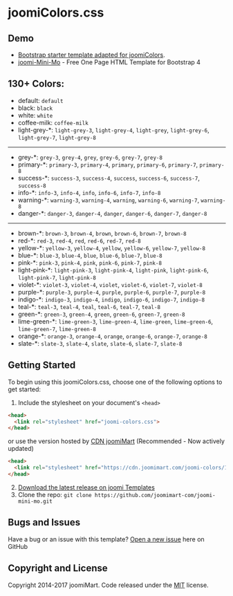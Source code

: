 # joomiColors.css
## Demo 
* [Bootstrap starter template adapted for joomiColors](https://templates.joomimart.com/demo/free/starter-template/starter-template.html).
* [joomi-Mini-Mo](https://templates.joomimart.com/demo/free/joomi-mini-mo/demo.html) - Free One Page HTML Template for Bootstrap 4

## 130+ Colors:
 * default: `default`
 * black: `black`
 * white: `white`
 * coffee-milk: `coffee-milk`
 * light-grey-*: `light-grey-3`, `light-grey-4`, `light-grey`, `light-grey-6`, `light-grey-7`, `light-grey-8`
---------------------------------------------------
 * grey-*: `grey-3`, `grey-4`, `grey`, `grey-6`, `grey-7`, `grey-8`
 * primary-*: `primary-3`, `primary-4`, `primary`, `primary-6`, `primary-7`, `primary-8`
 * success-*: `success-3`, `success-4`, `success`, `success-6`, `success-7`, `success-8`
 * info-*: `info-3`, `info-4`, `info`, `info-6`, `info-7`, `info-8`
 * warning-*: `warning-3`, `warning-4`, `warning`, `warning-6`, `warning-7`, `warning-8`
 * danger-*: `danger-3`, `danger-4`, `danger`, `danger-6`, `danger-7`, `danger-8`
---------------------------------------------------
 * brown-*: `brown-3`, `brown-4`, `brown`, `brown-6`, `brown-7`, `brown-8`
 * red-*: `red-3`, `red-4`, `red`, `red-6`, `red-7`, `red-8`
 * yellow-*: `yellow-3`, `yellow-4`, `yellow`, `yellow-6`, `yellow-7`, `yellow-8`
 * blue-*: `blue-3`, `blue-4`, `blue`, `blue-6`, `blue-7`, `blue-8`
 * pink-*: `pink-3`, `pink-4`, `pink`, `pink-6`, `pink-7`, `pink-8`
 * light-pink-*: `light-pink-3`, `light-pink-4`, `light-pink`, `light-pink-6`, `light-pink-7`, `light-pink-8`
 * violet-*: `violet-3`, `violet-4`, `violet`, `violet-6`, `violet-7`, `violet-8`
 * purple-*: `purple-3`, `purple-4`, `purple`, `purple-6`, `purple-7`, `purple-8`
 * indigo-*: `indigo-3`, `indigo-4`, `indigo`, `indigo-6`, `indigo-7`, `indigo-8`
 * teal-*: `teal-3`, `teal-4`, `teal`, `teal-6`, `teal-7`, `teal-8`
 * green-*: `green-3`, `green-4`, `green`, `green-6`, `green-7`, `green-8`
 * lime-green-*: `lime-green-3`, `lime-green-4`, `lime-green`, `lime-green-6`, `lime-green-7`, `lime-green-8`
 * orange-*: `orange-3`, `orange-4`, `orange`, `orange-6`, `orange-7`, `orange-8`
 * slate-*: `slate-3`, `slate-4`, `slate`, `slate-6`, `slate-7`, `slate-8`

## Getting Started

To begin using this joomiColors.css, choose one of the following options to get started:

1. Include the stylesheet on your document's `<head>`
  ```html
  <head>
    <link rel="stylesheet" href="joomi-colors.css">
  </head>
  ```
  or use the version hosted by [CDN joomiMart](https://cdn.joomimart.com/joomi-colors/1.0.1/css/joomi-colors.css) (Recommended - Now actively updated)
  ```html
  <head>
    <link rel="stylesheet" href="https://cdn.joomimart.com/joomi-colors/1.0.1/css/joomi-colors.css">
  </head>
  ```
2. [Download the latest release on joomi Templates](https://github.com/joomimart-com/joomi-colors/releases)
3. Clone the repo: `git clone https://github.com/joomimart-com/joomi-mini-mo.git`

## Bugs and Issues

Have a bug or an issue with this template? [Open a new issue](https://github.com/joomimart-com/joomi-colors/issues) here on GitHub

## Copyright and License

Copyright 2014-2017 joomiMart.
Code released under the [MIT](https://github.com/joomimart-com/joomi-colors/blob/master/LICENSE) license.
